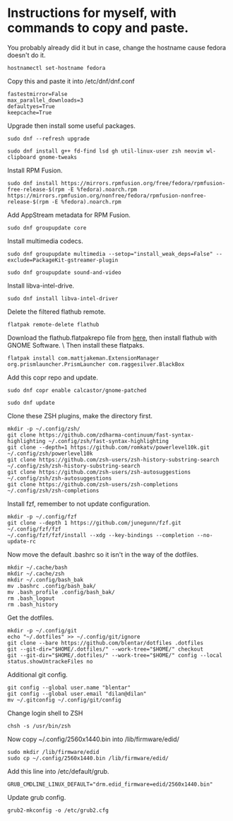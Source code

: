 # Instructions for myself, with commands to copy and paste.

You probably already did it but in case, change the hostname cause fedora doesn't do it.
```
hostnamectl set-hostname fedora
```
Copy this and paste it into /etc/dnf/dnf.conf
```
fastestmirror=False
max_parallel_downloads=3
defaultyes=True
keepcache=True
```
Upgrade then install some useful packages.
```
sudo dnf --refresh upgrade
```
```
sudo dnf install g++ fd-find lsd gh util-linux-user zsh neovim wl-clipboard gnome-tweaks
```
Install RPM Fusion.
```
sudo dnf install https://mirrors.rpmfusion.org/free/fedora/rpmfusion-free-release-$(rpm -E %fedora).noarch.rpm https://mirrors.rpmfusion.org/nonfree/fedora/rpmfusion-nonfree-release-$(rpm -E %fedora).noarch.rpm
```
Add AppStream metadata for RPM Fusion.
```
sudo dnf groupupdate core
```
Install multimedia codecs.
```
sudo dnf groupupdate multimedia --setop="install_weak_deps=False" --exclude=PackageKit-gstreamer-plugin
```
```
sudo dnf groupupdate sound-and-video
```
Install libva-intel-drive.
```
sudo dnf install libva-intel-driver
```
Delete the filtered flathub remote.
```
flatpak remote-delete flathub
```
Download the flathub.flatpakrepo file from [here](https://flatpak.org/setup/Fedora), then install flathub with GNOME Software. \ Then install these flatpaks.
```
flatpak install com.mattjakeman.ExtensionManager org.prismlauncher.PrismLauncher com.raggesilver.BlackBox
```
Add this copr repo and update.
```
sudo dnf copr enable calcastor/gnome-patched
```
```
sudo dnf update
```
Clone these ZSH plugins, make the directory first.
```
mkdir -p ~/.config/zsh/
git clone https://github.com/zdharma-continuum/fast-syntax-highlighting ~/.config/zsh/fast-syntax-highlighting
git clone --depth=1 https://github.com/romkatv/powerlevel10k.git ~/.config/zsh/powerlevel10k
git clone https://github.com/zsh-users/zsh-history-substring-search ~/.config/zsh/zsh-history-substring-search
git clone https://github.com/zsh-users/zsh-autosuggestions ~/.config/zsh/zsh-autosuggestions
git clone https://github.com/zsh-users/zsh-completions ~/.config/zsh/zsh-completions
```
Install fzf, remember to not update configuration.
```
mkdir -p ~/.config/fzf
git clone --depth 1 https://github.com/junegunn/fzf.git ~/.config/fzf/fzf
~/.config/fzf/fzf/install --xdg --key-bindings --completion --no-update-rc
```
Now move the default .bashrc so it isn't in the way of the dotfiles.
```
mkdir ~/.cache/bash
mkdir ~/.cache/zsh
mkdir ~/.config/bash_bak
mv .bashrc .config/bash_bak/
mv .bash_profile .config/bash_bak/
rm .bash_logout
rm .bash_history
```
Get the dotfiles.
```
mkdir -p ~/.config/git
echo "~/.dotfiles" >> ~/.config/git/ignore
git clone --bare https://github.com/blentar/dotfiles .dotfiles
git --git-dir="$HOME/.dotfiles/" --work-tree="$HOME/" checkout
git --git-dir="$HOME/.dotfiles/" --work-tree="$HOME/" config --local status.showUntrackeFiles no
```
Additional git config.
```
git config --global user.name "blentar"
git config --global user.email "dilan@dilan"
mv ~/.gitconfig ~/.config/git/config
```
Change login shell to ZSH
```
chsh -s /usr/bin/zsh
```
Now copy ~/.config/2560x1440.bin into /lib/firmware/edid/
```
sudo mkdir /lib/firmware/edid
sudo cp ~/.config/2560x1440.bin /lib/firmware/edid/
```
Add this line into /etc/default/grub.
```
GRUB_CMDLINE_LINUX_DEFAULT="drm.edid_firmware=edid/2560x1440.bin"
```
Update grub config.
```
grub2-mkconfig -o /etc/grub2.cfg
```
